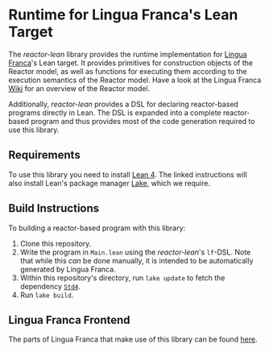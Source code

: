 # Runtime for Lingua Franca's Lean Target

The *reactor-lean* library provides the runtime implementation for
[Lingua Franca](https://github.com/lf-lang/lingua-franca/)'s Lean target.
It provides primitives for construction objects of the Reactor model, as well as functions for
executing them according to the execution semantics of the Reactor model. Have a look at the Lingua
Franca [Wiki](https://github.com/lf-lang/lingua-franca/wiki) for an overview of the Reactor model.

Additionally, *reactor-lean* provides a DSL for declaring reactor-based programs directly in Lean.
The DSL is expanded into a complete reactor-based program and thus provides most of the code
generation required to use this library.

## Requirements

To use this library you need to install
[Lean 4](https://leanprover.github.io/lean4/doc/quickstart.html). The linked instructions will also
install Lean's package manager [Lake](https://github.com/leanprover/lake), which we require.

## Build Instructions

To building a reactor-based program with this library:

1. Clone this repository.
2. Write the program in `Main.lean` using the *reactor-lean*'s `lf`-DSL. Note that while this *can*
   be done manually, it is intended to be automatically generated by Lingua Franca.
3. Within this repository's directory, run `lake update` to fetch the dependency
   [`Std4`](https://github.com/leanprover/std4).
4. Run `lake build`.

## Lingua Franca Frontend

The parts of Lingua Franca that make use of this library can be found
[here](https://github.com/lf-lang/lingua-franca/tree/lean-target/org.lflang/src/org/lflang/generator/lean).
